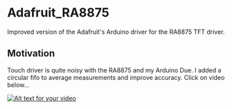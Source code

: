 # Adafruit_RA8875
Improved version of the Adafruit's Arduino driver for the RA8875 TFT driver.

## Motivation
Touch driver is quite noisy with the RA8875 and my Arduino Due. I added a circular fifo to average measurements and improve accuracy. Click on video below...

[![Alt text for your video](https://img.youtube.com/vi/gKrekKUhyoY/0.jpg)](https://www.youtube.com/watch?v=gKrekKUhyoY)